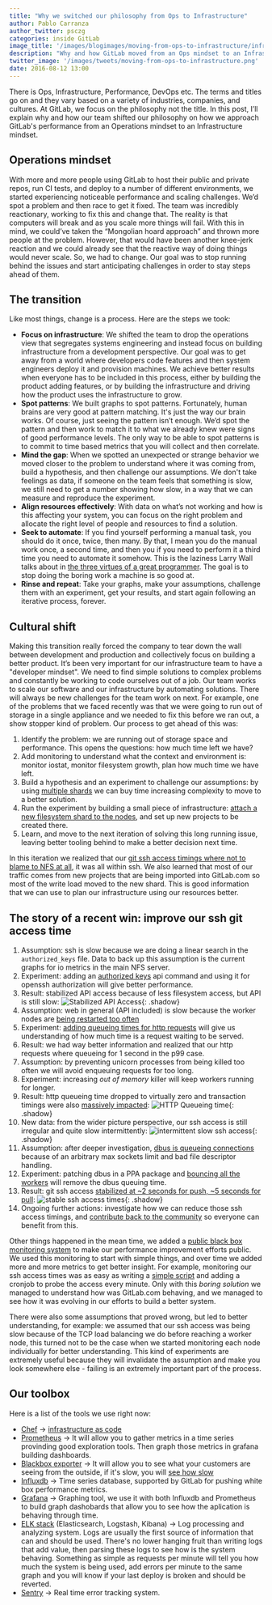 ```yaml
---
title: "Why we switched our philosophy from Ops to Infrastructure"
author: Pablo Carranza
author_twitter: psczg
categories: inside GitLab
image_title: '/images/blogimages/moving-from-ops-to-infrastructure/infrastructure-cover-image.jpg'
description: "Why and how GitLab moved from an Ops mindset to an Infrastructure mindset"
twitter_image: '/images/tweets/moving-from-ops-to-infrastructure.png'
date: 2016-08-12 13:00
---
```


There is Ops, Infrastructure, Performance, DevOps etc. The terms and titles go on and they vary based on a
variety of industries, companies, and cultures. At GitLab, we focus on the philosophy not the title. In this
post, I’ll explain why and how our team shifted our philosophy on how we approach GitLab's performance
from an Operations mindset to an Infrastructure mindset.

<!-- more -->

## Operations mindset

With more and more people using GitLab to host their public and private repos, run CI tests, and deploy to a
number of different environments, we started experiencing noticeable performance and scaling challenges. We’d spot a problem and then race to get it fixed.
The team was incredibly reactionary, working to fix this and change that. The reality is that computers will
break and as you scale more things will fail. With this in mind, we could’ve
taken the “Mongolian hoard approach” and thrown more people at the problem. However, that would have been
another knee-jerk reaction and we could already see that the reactive way of doing things would never scale.
So, we had to change. Our goal was to stop running behind the issues and start anticipating challenges in
order to stay steps ahead of them.

## The transition

Like most things, change is a process. Here are the steps we took:

* **Focus on infrastructure**: We shifted the team to drop the operations view that segregates systems engineering and instead focus on building infrastructure from a development perspective. Our goal was to get away from a world where developers code features and then system engineers deploy it and provision machines. We achieve better results when everyone has to be included in this process, either by building the product adding features, or by building the infrastructure and driving how the product uses the infrastructure to grow.
* **Spot patterns**: We built graphs to spot patterns. Fortunately, human brains are very good at pattern matching. It's just the way our brain works. Of course, just seeing the pattern isn’t enough. We’d spot the pattern and then work to match it to what we already knew were signs of good performance levels. The only way to be able to spot patterns is to commit to time based metrics that you will collect and then correlate.
* **Mind the gap**: When we spotted an unexpected or strange behavior we moved closer to the problem to understand where it was coming from, build a hypothesis, and then challenge our assumptions. We don't take feelings as data, if someone on the team feels that something is slow, we still need to get a number showing how slow, in a way that we can measure and reproduce the experiment.
* **Align resources effectively**: With data on what’s not working and how is this affecting your system, you can focus on the right problem and allocate the right level of people and resources to find a solution.
* **Seek to automate**: If you find yourself performing a manual task, you should do it once, twice, then many. By that, I mean you do the manual work once, a second time, and then you if you need to perform it a third time you need to automate it somehow. This is the laziness Larry Wall talks about in [the three virtues of a great programmer](http://threevirtues.com/). The goal is to stop doing the boring work a machine is so good at.
* **Rinse and repeat**: Take your graphs, make your assumptions, challenge them with an experiment, get your results, and start again following an iterative process, forever.

## Cultural shift

Making this transition really forced the company to tear down the wall between development and production and
collectively focus on building a better product. It’s been very important
for our infrastructure team to have a "developer mindset". We need to find simple solutions to complex problems
and constantly be working to code ourselves out of a job.
Our team works to scale our software and our infrastructure by automating solutions.
There will always be new challenges for the team work on next.
For example, one of the problems that we faced recently was that we were going to run out
of storage in a single appliance and we needed to fix this before we ran out, a show stopper kind of problem.
Our process to get ahead of this was:

1. Identify the problem: we are running out of storage space and performance. This opens the questions: how much time left we have?
1. Add monitoring to understand what the context and environment is: monitor iostat, monitor filesystem growth, plan how much time we have left.
1. Build a hypothesis and an experiment to challenge our assumptions: by using [multiple shards](https://gitlab.com/gitlab-com/infrastructure/issues/139) we can buy time increasing complexity to move to a better solution.
1. Run the experiment by building a small piece of infrastructure: [attach a new filesystem shard to the nodes](https://gitlab.com/gitlab-com/infrastructure/issues/192), and set up new projects to be created there.
1. Learn, and move to the next iteration of solving this long running issue, leaving better tooling behind to make a better decision next time.

In this iteration we realized that our [git ssh access timings where not to blame to NFS at all](https://gitlab.com/gitlab-com/infrastructure/issues/59#note_13488035), it was all within ssh.
We also learned that most of our traffic comes from new projects that are being imported into GitLab.com so most of the write load moved to the new shard. This is good information that we can use to plan our infrastructure using our resources better.

## The story of a recent win: improve our ssh git access time

1. Assumption: ssh is slow because we are doing a linear search in the `authorized_keys` file. Data to back up this assumption is the current graphs for io metrics in the main NFS server.
1. Experiment: adding an [authorized keys](https://gitlab.com/gitlab-com/operations/issues/99) api command and using it for openssh authorization will give better performance.
1. Result: stabilized API access because of less filesystem access, but API is still slow: ![Stabilized API Access](/images/blogimages/moving-from-ops-to-infrastructure/grape-internal-allowed-timings.png){: .shadow}
1. Assumption: web in general (API included) is slow because the worker nodes are [being restarted too often](https://gitlab.com/gitlab-com/operations/issues/276)
1. Experiment: [adding queueing times for http requests](https://gitlab.com/gitlab-com/operations/issues/264) will give us understanding of how much time is a request waiting to be served.
1. Result: we had way better information and realized that our http requests where queueing for 1 second in the p99 case.
1. Assumption: by preventing unicorn processes from being killed too often we will avoid enqueuing requests for too long.
1. Experiment: increasing _out of memory_ killer will keep workers running for longer.
1. Result: http queueing time dropped to virtually zero and transaction timings were also [massively impacted](https://gitlab.com/gitlab-com/operations/issues/276#note_12353835): ![HTTP Queueing time](/images/blogimages/moving-from-ops-to-infrastructure/http-queue-timings.png){: .shadow}
1. New data: from the wider picture perspective, our ssh access is still irregular and quite slow intermittently: ![intermittent slow ssh access](/images/blogimages/moving-from-ops-to-infrastructure/slow-ssh-access.png){: .shadow}
1. Assumption: after deeper investigation, [dbus is queueing connections](https://gitlab.com/gitlab-com/infrastructure/issues/290#note_13536786) because of an arbitrary max sockets limit and bad file descriptor handling.
1. Experiment: patching dbus in a PPA package and [bouncing all the workers](https://gitlab.com/gitlab-com/infrastructure/issues/290#note_13607928) will remove the dbus queuing time.
1. Result: git ssh access [stabilized at ~2 seconds for push, ~5 seconds for pull](https://gitlab.com/gitlab-com/infrastructure/issues/290#note_13613187): ![stable ssh access times](/images/blogimages/moving-from-ops-to-infrastructure/stable-ssh-access.png){: .shadow}
1. Ongoing further actions: investigate how we can reduce those ssh access timings, and [contribute back to the community](https://gitlab.com/gitlab-com/infrastructure/issues/290#note_13613213) so everyone can benefit from this.

Other things happened in the mean time, we added a [public black box monitoring system](http://monitor.gitlab.net/) to make our performance improvement efforts public. We used this monitoring to start with simple things, and over time we added more and more metrics to get better insight.
For example, monitoring our ssh access times was as easy as writing a [simple script](https://gitlab.com/gitlab-org/gitlab-monitor) and adding a cronjob to probe the access every minute. Only with this _boring solution_ we managed to understand how was GitLab.com behaving, and we managed to see how it was evolving in our efforts to build a better system.

There were also some assumptions that proved wrong, but led to better understanding, for example: we assumed that our ssh access was being slow because of the TCP load balancing we do before reaching a worker node, this turned not to be the case when we started monitoring each node individually for better understanding.
This kind of experiments are extremely useful because they will invalidate the assumption and make you look somewhere else - failing is an extremely important part of the process.

## Our toolbox

Here is a list of the tools we use right now:

- [Chef](https://www.chef.io/chef/) &#8594; [infrastructure as code](https://www.thoughtworks.com/es/insights/blog/infrastructure-code-reason-smile)
- [Prometheus](https://github.com/prometheus) &#8594; It will allow you to gather metrics in a time series provinding good exploration tools. Then graph those metrics in grafana building dashboards.
- [Blackbox exporter](https://github.com/prometheus/blackbox_exporter) &#8594; It will allow you to see what your customers are seeing from the outside, if it's slow, you will [see how slow](http://monitor.gitlab.net/dashboard/db/gitlab-status)
- [Influxdb](https://influxdata.com/) &#8594; Time series database, supported by GitLab for pushing white box performance metrics.
- [Grafana](http://grafana.org/) &#8594; Graphing tool, we use it with both Influxdb and Prometheus to build graph dashobards that allow you to see how the aplication is behaving through time.
- [ELK stack](https://www.elastic.co/webinars/introduction-elk-stack) (Elasticsearch, Logstash, Kibana) &#8594; Log processing and analyzing system. Logs are usually the first source of information that can and should be used. There's no lower hanging fruit than writing logs that add value, then parsing these logs to see how is the system behaving. Something as simple as requests per minute will tell you how much the system is being used, add errors per minute to the same graph and you will know if your last deploy is broken and should be reverted.
- [Sentry](https://getsentry.com/welcome/) &#8594; Real time error tracking system.
